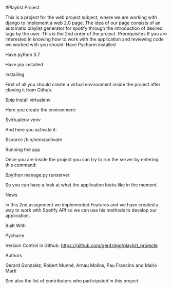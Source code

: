 #Playlist Project

This is a project for the web project subject, where we are working with django to implement a web 2.0 page. The idea of ​​our page consists of an automatic playlist generator for spotify through the introduction of desired tags by the user. This is the 2nd order of the project.
Prerequisites
If you are interested in knowing how to work with the application and reviewing code we worked with you should:
Have Pycharm installed

Have python 3.7

Have pip installed

Installing

First of all you should create a virtual environment inside the project after cloning it from Github.


$pip install virtualenv

Here you create the environment:

$virtualenv venv

And here you activate it:

$source /bin/venv/activate
 
Running the app

Once you are inside the project you can try to run the server by entering this command: 

$python manage.py runserver

So you can have a look at what the application looks like in the moment.
 
 
News

In this 2nd assignment we implemented Features and we have created a way to work with Spotify API so we can use his methods to develop our application.

Built With

Pycharm
 
Version Control in Github: https://github.com/ger4rdgg/playlist_projecte
 
Authors

Gerard Gonzalez, Robert Munné, Arnau Molins, Pau Francino and Mario Martí

See also the list of contributors who participated in this project.
